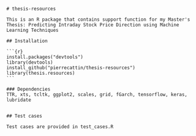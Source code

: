 ~~~~~~~~~~~~~~~~~~~~~~~~~~~~~~~~~~~~~~~~~~~~~~~~~~~~~~~~~~~~~~~~~~~~~~~~~~~~~~~~
# thesis-resources

This is an R package that contains support function for my Master's Thesis: Predicting Intraday Stock Price Direction using Machine Learning Techniques

## Installation

```{r}
install.packages("devtools")
library(devtools)
install_github("pierrecattin/thesis-resources")
library(thesis.resources)
```

### Dependencies
TTR, xts, tcltk, ggplot2, scales, grid, fGarch, tensorflow, keras, lubridate


## Test cases

Test cases are provided in test_cases.R
~~~~~~~~~~~~~~~~~~~~~~~~~~~~~~~~~~~~~~~~~~~~~~~~~~~~~~~~~~~~~~~~~~~~~~~~~~~~~~~~
